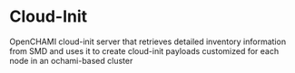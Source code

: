 # Cloud-Init

OpenCHAMI cloud-init server that retrieves detailed inventory information from SMD and uses it to create cloud-init payloads customized for each node in an ochami-based cluster
